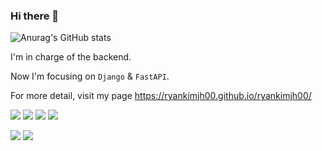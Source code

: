 ### Hi there 👋
![Anurag's GitHub stats](https://github-readme-stats.vercel.app/api?username=ryankimjh00&show_icons=true&theme=tokyonight)

I'm in charge of the backend.

Now I'm focusing on `Django` & `FastAPI`.

For more detail, visit my page https://ryankimjh00.github.io/ryankimjh00/

<img src="https://img.shields.io/badge/Python-3776AB?style=plastic&logo=Python&logoColor=white"> <img src="https://img.shields.io/badge/HTML-E34F26?style=plastic&logo=HTML&logoColor=white"> <img src="https://img.shields.io/badge/CSS-1572B6?style=plastic&logo=CSS&logoColor=white"> <img src="https://img.shields.io/badge/JavaScript-F7DF1E?style=plastic&logo=JavaScript&logoColor=white">

<img src="https://img.shields.io/badge/Django-092E20?style=plastic&logo=Django&logoColor=white">
<img src="https://img.shields.io/badge/FastAPI-009688?style=plastic&logo=FastAPI&logoColor=white">




